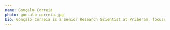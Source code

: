```yaml
---
name: Gonçalo Correia
photo: goncalo-correia.jpg
bio: Gonçalo Correia is a Senior Research Scientist at Priberam, focused on developing Machine Learning models for NLP. He obtained his PhD at Técnico Lisboa and his MSc at The University of Edinburgh, both focused on Machine Learning. In his free time, he enjoys cooking, reading, and watching mind-bending movies. 
---
```

